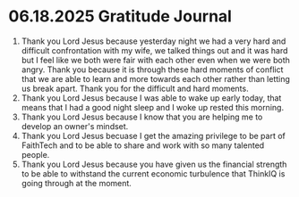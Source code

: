 # 06.18.2025 Gratitude Journal

1. Thank you Lord Jesus because yesterday night we had a very hard and difficult confrontation with my wife, we talked things out and it was
hard but I feel like we both were fair with each other even when we were both angry. Thank you because it is through these hard moments of conflict
that we are able to learn and more towards each other rather than letting us break apart. Thank you for the difficult and hard moments.
2. Thank you Lord Jesus because I was able to wake up early today, that means that I had a good night sleep and I woke up rested this morning.
3. Thank you Lord Jesus because I know that you are helping me to develop an owner's mindset.
4. Thank you Lord Jesus becuase I get the amazing privilege to be part of FaithTech and to be able to share and work with so many talented people.
5. Thank you Lord Jesus because you have given us the financial strength to be able to withstand the current economic turbulence that ThinkIQ is going through at the moment.
